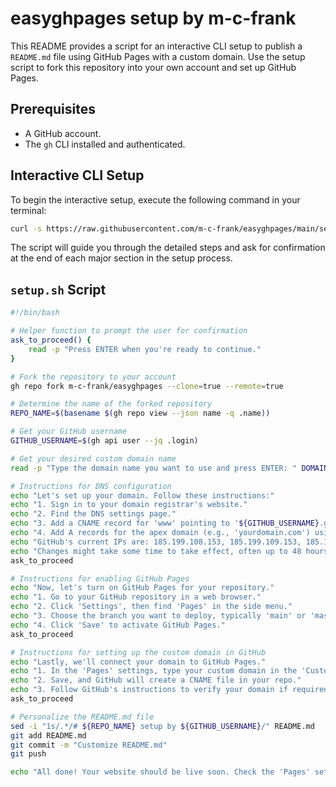 # easyghpages setup by m-c-frank

This README provides a script for an interactive CLI setup to publish a `README.md` file using GitHub Pages with a custom domain. Use the setup script to fork this repository into your own account and set up GitHub Pages.

## Prerequisites

- A GitHub account.
- The `gh` CLI installed and authenticated.

## Interactive CLI Setup

To begin the interactive setup, execute the following command in your terminal:

```bash
curl -s https://raw.githubusercontent.com/m-c-frank/easyghpages/main/setup.sh | bash
```

The script will guide you through the detailed steps and ask for confirmation at the end of each major section in the setup process.

## `setup.sh` Script

```bash
#!/bin/bash

# Helper function to prompt the user for confirmation
ask_to_proceed() {
    read -p "Press ENTER when you're ready to continue."
}

# Fork the repository to your account
gh repo fork m-c-frank/easyghpages --clone=true --remote=true

# Determine the name of the forked repository
REPO_NAME=$(basename $(gh repo view --json name -q .name))

# Get your GitHub username
GITHUB_USERNAME=$(gh api user --jq .login)

# Get your desired custom domain name
read -p "Type the domain name you want to use and press ENTER: " DOMAIN

# Instructions for DNS configuration
echo "Let's set up your domain. Follow these instructions:"
echo "1. Sign in to your domain registrar's website."
echo "2. Find the DNS settings page."
echo "3. Add a CNAME record for 'www' pointing to '${GITHUB_USERNAME}.github.io'."
echo "4. Add A records for the apex domain (e.g., 'yourdomain.com') using GitHub's IP addresses."
echo "GitHub's current IPs are: 185.199.108.153, 185.199.109.153, 185.199.110.153, 185.199.111.153."
echo "Changes might take some time to take effect, often up to 48 hours."
ask_to_proceed

# Instructions for enabling GitHub Pages
echo "Now, let's turn on GitHub Pages for your repository."
echo "1. Go to your GitHub repository in a web browser."
echo "2. Click 'Settings', then find 'Pages' in the side menu."
echo "3. Choose the branch you want to deploy, typically 'main' or 'master'."
echo "4. Click 'Save' to activate GitHub Pages."
ask_to_proceed

# Instructions for setting up the custom domain in GitHub
echo "Lastly, we'll connect your domain to GitHub Pages."
echo "1. In the 'Pages' settings, type your custom domain in the 'Custom domain' field."
echo "2. Save, and GitHub will create a CNAME file in your repo."
echo "3. Follow GitHub's instructions to verify your domain if required."
ask_to_proceed

# Personalize the README.md file
sed -i "1s/.*/# ${REPO_NAME} setup by ${GITHUB_USERNAME}/" README.md
git add README.md
git commit -m "Customize README.md"
git push

echo "All done! Your website should be live soon. Check the 'Pages' settings on GitHub to confirm."

```
